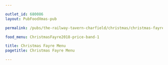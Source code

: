 ```yaml
---

outlet_id: 680086
layout: PubFoodXmas-pub

permalink: /pubs/the-railway-tavern-charfield/christmas/christmas-fayre-menu.html

food_menu: ChristmasFayre2018-price-band-1

title: Christmas Fayre Menu
pagetitle: Christmas Fayre Menu

---
```

